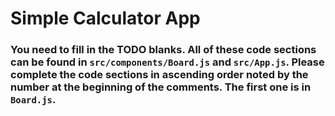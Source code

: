 # Simple Calculator App

### You need to fill in the TODO blanks. All of these code sections can be found in `src/components/Board.js` and `src/App.js`. Please complete the code sections in ascending order noted by the number at the beginning of the comments. The first one is in `Board.js`.


